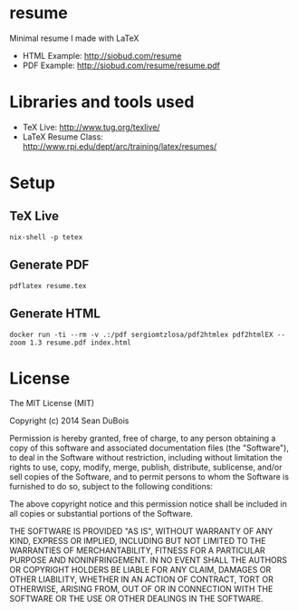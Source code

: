resume
=========

Minimal resume I made with LaTeX

* HTML Example: http://siobud.com/resume
* PDF Example: http://siobud.com/resume/resume.pdf

# Libraries and tools used
* TeX Live: http://www.tug.org/texlive/
* LaTeX Resume Class: http://www.rpi.edu/dept/arc/training/latex/resumes/


# Setup

## TeX Live

```
nix-shell -p tetex
```

## Generate PDF

```
pdflatex resume.tex
```

## Generate HTML

```
docker run -ti --rm -v .:/pdf sergiomtzlosa/pdf2htmlex pdf2htmlEX --zoom 1.3 resume.pdf index.html
```

# License
The MIT License (MIT)

Copyright (c) 2014 Sean DuBois

Permission is hereby granted, free of charge, to any person obtaining a copy
of this software and associated documentation files (the "Software"), to deal
in the Software without restriction, including without limitation the rights
to use, copy, modify, merge, publish, distribute, sublicense, and/or sell
copies of the Software, and to permit persons to whom the Software is
furnished to do so, subject to the following conditions:

The above copyright notice and this permission notice shall be included in
all copies or substantial portions of the Software.

THE SOFTWARE IS PROVIDED "AS IS", WITHOUT WARRANTY OF ANY KIND, EXPRESS OR
IMPLIED, INCLUDING BUT NOT LIMITED TO THE WARRANTIES OF MERCHANTABILITY,
FITNESS FOR A PARTICULAR PURPOSE AND NONINFRINGEMENT. IN NO EVENT SHALL THE
AUTHORS OR COPYRIGHT HOLDERS BE LIABLE FOR ANY CLAIM, DAMAGES OR OTHER
LIABILITY, WHETHER IN AN ACTION OF CONTRACT, TORT OR OTHERWISE, ARISING FROM,
OUT OF OR IN CONNECTION WITH THE SOFTWARE OR THE USE OR OTHER DEALINGS IN
THE SOFTWARE.
